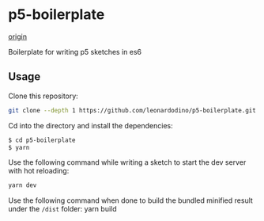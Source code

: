 # p5-boilerplate
[origin](https://github.com/mkontogiannis/p5.js-boilerplate)

Boilerplate for writing p5 sketches in es6

## Usage

Clone this repository:
```bash
git clone --depth 1 https://github.com/leonardodino/p5-boilerplate.git
```

Cd into the directory and install the dependencies:
```bash
$ cd p5-boilerplate
$ yarn
```

Use the following command while writing a sketch to start the dev server with hot reloading:
```bash
yarn dev
```

Use the following command when done to build the bundled minified result under the `/dist` folder:
yarn build
```

